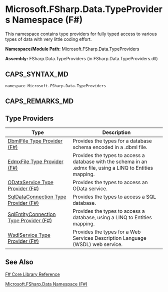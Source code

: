 # Microsoft.FSharp.Data.TypeProviders Namespace (F#)

This namespace contains type providers for fully typed access to various types of data with very little coding effort.

**Namespace/Module Path:** Microsoft.FSharp.Data.TypeProviders

**Assembly:** FSharp.Data.TypeProviders (in FSharp.Data.TypeProviders.dll)


## CAPS_SYNTAX_MD

```
namespace Microsoft.FSharp.Data.TypeProviders
```

## CAPS_REMARKS_MD

## Type Providers


|Type|Description|
|----|-----------|
|[DbmlFile Type Provider &#40;F&#35;&#41;](DbmlFile+Type+Provider+%28F%23%29.md)|Provides the types for a database schema encoded in a .dbml file.|
|[EdmxFile Type Provider &#40;F&#35;&#41;](EdmxFile+Type+Provider+%28F%23%29.md)|Provides the types to access a database with the schema in an .edmx file, using a LINQ to Entities mapping.|
|[ODataService Type Provider &#40;F&#35;&#41;](ODataService+Type+Provider+%28F%23%29.md)|Provides the types to access an OData service.|
|[SqlDataConnection Type Provider &#40;F&#35;&#41;](SqlDataConnection+Type+Provider+%28F%23%29.md)|Provides the types to access a SQL database.|
|[SqlEntityConnection Type Provider &#40;F&#35;&#41;](SqlEntityConnection+Type+Provider+%28F%23%29.md)|Provides the types to access a database, using a LINQ to Entities mapping.|
|[WsdlService Type Provider &#40;F&#35;&#41;](WsdlService+Type+Provider+%28F%23%29.md)|Provides the types for a Web Services Description Language (WSDL) web service.|

## See Also
[F&#35; Core Library Reference](F%23+Core+Library+Reference.md)

[Microsoft.FSharp.Data Namespace &#40;F&#35;&#41;](Microsoft.FSharp.Data+Namespace+%28F%23%29.md)

